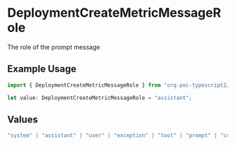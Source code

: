 # DeploymentCreateMetricMessageRole

The role of the prompt message

## Example Usage

```typescript
import { DeploymentCreateMetricMessageRole } from "orq-poc-typescript2/models/operations";

let value: DeploymentCreateMetricMessageRole = "assistant";
```

## Values

```typescript
"system" | "assistant" | "user" | "exception" | "tool" | "prompt" | "correction" | "expected_output"
```